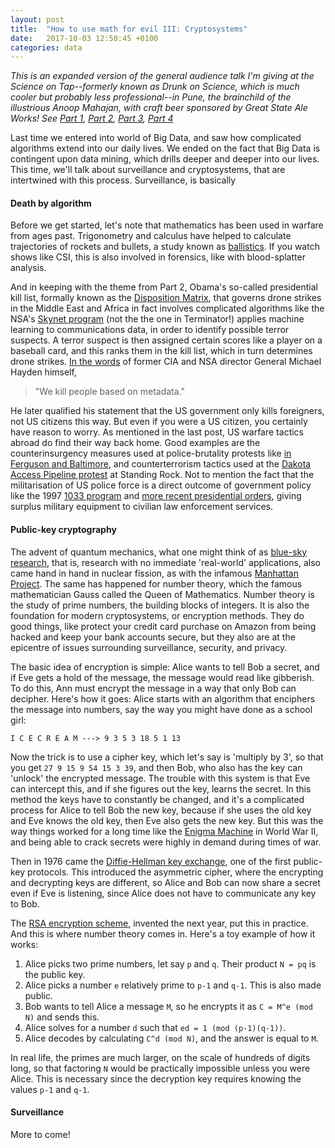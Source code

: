 ```yaml
---
layout: post
title:  "How to use math for evil III: Cryptosystems"
date:   2017-10-03 12:50:45 +0100
categories: data
---
```


*This is an expanded version of the general audience talk I'm giving at the Science on Tap--formerly known as Drunk on Science, which is much cooler but probably less professional--in Pune, the brainchild of the illustrious Anoop Mahajan, with craft beer sponsored by Great State Ale Works! See [Part 1](https://tiwong.github.io/data/2017/09/28/how-to-use-math-for-evil-1.html), [Part 2](https://tiwong.github.io/data/2017/09/30/how-to-use-math-for-evil-2.html), [Part 3](https://tiwong.github.io/data/2017/10/03/how-to-use-math-for-evil-3.html), [Part 4](https://tiwong.github.io/data/2017/10/06/how-to-use-math-for-evil-4.html)*

Last time we entered into world of Big Data, and saw how complicated algorithms extend into our daily lives. We ended on the fact that Big Data is contingent upon data mining, which drills deeper and deeper into our lives. This time, we'll talk about surveillance and cryptosystems, that are intertwined with this process. Surveillance, is basically 

#### Death by algorithm

Before we get started, let's note that mathematics has been used in warfare from ages past. Trigonometry and calculus have helped to calculate trajectories of rockets and bullets, a study known as [ballistics](https://en.wikipedia.org/wiki/Ballistics). If you watch shows like CSI, this is also involved in forensics, like with blood-splatter analysis. 

And in keeping with the theme from Part 2, Obama's so-called presidential kill list, formally known as the [Disposition Matrix](https://en.wikipedia.org/wiki/Disposition_Matrix), that governs drone strikes in the Middle East and Africa in fact involves complicated algorithms like the NSA's [Skynet program](https://en.wikipedia.org/wiki/SKYNET_(surveillance_program)) (not the the one in Terminator!) applies machine learning to communications data, in order to identify possible terror suspects. A terror suspect is then assigned certain scores like a player on a baseball card, and this ranks them in the kill list, which in turn determines drone strikes. [In the words](https://www.theguardian.com/commentisfree/2016/feb/21/death-from-above-nia-csa-skynet-algorithm-drones-pakistan) of former CIA and NSA director General Michael Hayden himself, 

> "We kill people based on metadata."

He later qualified his statement that the US government only kills foreigners, not US citizens this way. But even if you were a US citizen, you certainly have reason to worry. As mentioned in the last post, US warfare tactics abroad do find their way back home. Good examples are the counterinsurgency measures used at police-brutality protests like [in Ferguson and Baltimore](https://gizmodo.com/welcome-to-the-new-age-of-counterinsurgency-policing-1702621152),  and counterterrorism tactics used at the [Dakota Access Pipeline protest](https://theintercept.com/2017/05/27/leaked-documents-reveal-security-firms-counterterrorism-tactics-at-standing-rock-to-defeat-pipeline-insurgencies/) at Standing Rock. Not to mention the fact that the militarisation of US police force is a direct outcome of government policy like the 1997 [1033 program](https://en.wikipedia.org/wiki/1033_program) and [more recent presidential orders](https://www.theguardian.com/us-news/2017/aug/28/donald-trump-news-police-military-style-weapons-vehicles), giving surplus military equipment to civilian law enforcement services.

#### Public-key cryptography 

The advent of quantum mechanics, what one might think of as [blue-sky research](https://en.wikipedia.org/wiki/Blue_skies_research), that is, research with no immediate 'real-world' applications, also came hand in hand in nuclear fission, as with the infamous [Manhattan Project](https://en.wikipedia.org/wiki/Manhattan_Project). The same has happened for number theory, which the famous mathematician Gauss called the Queen of Mathematics. Number theory is the study of prime numbers, the building blocks of integers. It is also the foundation for modern cryptosystems, or encryption methods. They do good things, like protect your credit card purchase on Amazon from being hacked and keep your bank accounts secure, but they also are at the epicentre of issues surrounding surveillance, security, and privacy.

The basic idea of encryption is simple: Alice wants to tell Bob a secret, and if Eve gets a hold of the message, the message would read like gibberish. To do this, Ann must encrypt the message in a way that only Bob can decipher. Here's how it goes: Alice starts with an algorithm that enciphers the message into numbers, say the way you might have done as a school girl:
```
I C E C R E A M ---> 9 3 5 3 18 5 1 13
```
Now the trick is to use a cipher key, which let's say is 'multiply by 3', so that you get 
`27 9 15 9 54 15 3 39`, and then Bob, who also has the key can 'unlock' the encrypted message. The trouble with this system is that Eve can intercept this, and if she figures out the key, learns the secret. In this method the keys have to constantly be changed, and it's a complicated process for Alice to tell Bob the new key, because if she uses the old key and Eve knows the old key, then Eve also gets the new key. But this was the way things worked for a long time like the [Enigma Machine](https://en.wikipedia.org/wiki/Enigma_machine) in World War II, and being able to crack secrets were highly in demand during times of war.

Then in 1976 came the [Diffie-Hellman key exchange](https://en.wikipedia.org/wiki/Diffie–Hellman_key_exchange), one of the first public-key protocols. This introduced the asymmetric cipher, where the encrypting and decrypting keys are different, so Alice and Bob can now share a secret even if Eve is listening, since Alice does not have to communicate any key to Bob.

The [RSA encryption scheme](https://en.wikipedia.org/wiki/RSA_(algorithm)), invented the next year, put this in practice. And this is where number theory comes in. Here's a toy example of how it works: 

1. Alice picks two prime numbers, let say `p` and `q`. Their product `N = pq` is the public key.
2. Alice picks a number `e` relatively prime to `p-1` and `q-1`. This is also made public.
3. Bob wants to tell Alice a message `M`, so he encrypts it as `C = M^e (mod N)` and sends this.
4. Alice solves for a number `d` such that `ed = 1 (mod (p-1)(q-1))`.
5. Alice decodes by calculating `C^d (mod N)`, and the answer is equal to `M`.

In real life, the primes are much larger, on the scale of hundreds of digits long, so that factoring `N` would be practically impossible unless you were Alice. This is necessary since the decryption key requires knowing the values `p-1` and `q-1`.

#### Surveillance

More to come!